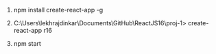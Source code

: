1. npm install create-react-app -g

2. C:\Users\lekhrajdinkar\Documents\GitHub\ReactJS16\proj-1> create-react-app r16

3. npm start

